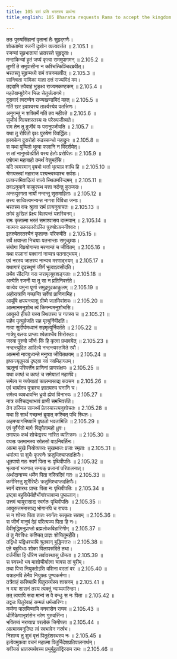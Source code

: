 ```yaml
---
title: 105 रामं प्रति भरतस्य प्रार्थना
title_english: 105 Bharata requests Rama to accept the kingdom

---
```

<div class="audioEmbed"  caption="श्रीराम-हरिसीताराममूर्ति-घनपाठिभ्यां वचनम्" src="https://archive.org/download/Ramayana-recitation-Sriram-harisItArAmamUrti-Ghanapaati-v2/Kanda_2/Kanda_2_AYK-105-Ramam_Prathi_Bharathasya_Pradhanaa.mp3"></div>

ततः पुरुषसिंहानां वृतानां तैः सुहृद्गणैः।  
शोचतामेव रजनी दुःखेन व्यत्यवर्त्तत ॥ 2.105.1 ॥   
रजन्यां सुप्रभातायां भ्रातरस्ते सुहृद्वृताः।  
मन्दाकिन्यां हुतं जप्यं कृत्वा राममुपागमन् ॥ 2.105.2 ॥   
तूष्णीं ते समुपासीना न कश्चित्किञ्चिदब्रवीत्।  
भरतस्तु सुहृन्मध्ये रामं वचनमब्रवीत् ॥ 2.105.3 ॥   
सान्त्विता मामिका माता दत्तं राज्यमिदं मम।  
तद्ददामि तवैवाहं भुङ्क्ष्व राज्यमकण्टकम् ॥ 2.105.4 ॥   
महतेवाम्बुवेगेन भिन्नः सेतुर्जलागमे।  
दुरावारं त्वदन्येन राज्यखण्डमिदं महत् ॥ 2.105.5 ॥   
गतिं खर इवाश्वस्य तार्क्ष्यस्येव पतत्त्रिणः।  
अनुगन्तुं न शक्तिर्मे गतिं तव महीपते ॥ 2.105.6 ॥   
सुजीवं नित्यशस्तस्य यः परैरुपजीव्यते।  
राम तेन तु दुर्जीवं यः परानुपजीवति ॥ 2.105.7 ॥   
यथा तु रोपितो वृक्षः पुरुषेण विवर्द्धितः।  
ह्रस्वकेन दुरारोहो रूढस्कन्धो महाद्रुमः ॥ 2.105.8 ॥   
स यथा पुष्पितो भूत्वा फलानि न विदर्शयेत्।  
स तां नानुभवेत्प्रीतिं यस्य हेतोः प्ररोपितः ॥ 2.105.9 ॥   
एषोपमा महाबाहो तमर्थं वेत्तुमर्हसि।  
यदि त्वमस्मान् वृषभो भर्त्ता भृत्यान्न शाधि हि ॥ 2.105.10 ॥   
श्रेणयस्त्वां महाराज पश्यन्त्वग्र्याश्च सर्वशः।  
प्रतपन्तमिवादित्यं राज्ये स्थितमरिन्दमम् ॥ 2.105.11 ॥   
तवाऽनुयाने काकुत्स्थ मत्ता नर्दन्तु कुञ्जराः।  
अन्तःपुरगता नार्यो नन्दन्तु सुसमाहिताः ॥ 2.105.12 ॥   
तस्य साध्वित्यमन्यन्त नागरा विविधा जनाः।  
भरतस्य वचः श्रुत्वा रामं प्रत्यनुयाचतः ॥ 2.105.13 ॥   
तमेवं दुःखितं प्रेक्ष्य विलपन्तं यशस्विनम्।  
रामः कृतात्मा भरतं समाश्वासय दात्मवान् ॥ 2.105.14 ॥   
नात्मनः कामकारोऽस्ति पुरुषोऽयमनीश्वरः।  
इतश्चेतरतश्चैनं कृतान्तः परिकर्षति ॥ 2.105.15 ॥   
सर्वे क्षयान्ता निचयाः पतनान्ताः समुच्छ्रयाः।  
संयोगा विप्रयोगान्ता मरणान्तं च जीवितम् ॥ 2.105.16 ॥   
यथा फलानां पक्वानां नान्यत्र पतनाद्भयम्।  
एवं नरस्य जातस्य नान्यत्र मरणाद्भयम् ॥ 2.105.17 ॥   
यथागारं दृढस्थूणं जीर्णं भूत्वाऽवसीदति।  
तथैव सीदन्ति नरा जरामृत्युवशङ्गताः ॥ 2.105.18 ॥   
अत्येति रजनी या तु सा न प्रतिनिवर्त्तते।  
यात्येव यमुना पूर्णा समुद्रमुदकाकुलम् ॥ 2.105.19 ॥   
अहोरात्राणि गच्छन्ति सर्वेषां प्राणिनामिह।  
आयूंषि क्षपयन्त्याशु ग्रीष्मे जलमिवांशवः ॥ 2.105.20 ॥   
आत्मानमनुशोच त्वं किमन्यमनुशोचसि।  
आयुस्ते हीयते यस्य स्थितस्य च गतस्य च ॥ 2.105.21 ॥   
सहैव मृत्युर्व्रजति सह मृत्युर्निषीदति।  
गत्वा सुदीर्घमध्वानं सहमृत्युर्निवर्तते ॥ 2.105.22 ॥   
गात्रेषु वलयः प्राप्ताः श्वेताश्चैव शिरोरुहाः।  
जरया पुरुषो जीर्णः किं हि कृत्वा प्रभावयेत् ॥ 2.105.23 ॥   
नन्दन्त्युदित आदित्ये नन्दन्त्यस्तमिते रवौ।  
आत्मनो नावबुध्यन्ते मनुष्या जीवितक्षयम् ॥ 2.105.24 ॥   
हृष्यन्त्यृतुमखं दृष्ट्वा नवं नवमिहागतम्।  
ऋतूनां परिवर्त्तेन प्राणिनां प्राणसंक्षयः ॥ 2.105.25 ॥   
यथा काष्ठं च काष्ठं च समेयातां महार्णवे।  
समेत्य च व्यपेयातां कालमासाद्य कञ्चन ॥ 2.105.26 ॥   
एवं भार्याश्च पुत्राश्च ज्ञातयश्च घनानि च।  
समेत्य व्यवधावन्ति ध्रुवो ह्येषां विनाभवः ॥ 2.105.27 ॥   
नात्र कश्चिद्यथाभावं प्राणी समभिवर्त्तते।  
तेन तस्मिन्न सामर्थ्यं प्रेतस्यास्त्यनुशोचतः ॥ 2.105.28 ॥   
यथा हि सार्थं गच्छन्तं ब्रूयात् कश्चित् पथि स्थितः।  
अहमप्यागमिष्यामि पृष्ठतो भवतामिति ॥ 2.105.29 ॥   
एवं पूर्वैर्गतो मार्गः पितृपैतामहो ध्रुवः।  
तमापन्नः कथं शोचेद्यस्य नास्ति व्यतिक्रमः ॥ 2.105.30 ॥   
वयसः पतमानस्य स्रोतसो वाऽनिवर्तिनः।  
आत्मा सुखे नियोक्तव्यः सुखभाजः प्रजाः स्मृताः ॥ 2.105.31 ॥   
धर्मात्मा स शुभैः कृत्स्नैः क्रतुभिश्चाप्तदक्षिणैः।  
धूतपापो गतः स्वर्गं पिता नः पृथिवीपतिः ॥ 2.105.32 ॥   
भृत्यानां भरणात् सम्यक् प्रजानां परिपालनात्।  
अर्थादानाच्च धर्मेण पिता नस्त्रिदिवं गतः ॥ 2.105.33 ॥   
कर्मभिस्तु शुभैरिष्टैः क्रतुभिश्चाप्तदक्षिणैः।  
स्वर्गं दशरथः प्राप्तः पिता नः पृथिवीपतिः ॥ 2.105.34 ॥   
इष्ट्वा बहुविधैर्यज्ञैर्भोगांश्चावाप्य पुष्कलान्।  
उत्तमं चायुरासाद्य स्वर्गतः पृथिवीपतिः ॥ 2.105.35 ॥   
आयुरुत्तममासाद्य भोगानपि च राघवः।  
स न शोच्यः पिता तातः स्वर्गतः सत्कृतः सताम् ॥ 2.105.36 ॥   
स जीर्णं मानुषं देहं परित्यज्य पिता हि नः।  
दैवीमृद्धिमनुप्राप्तो ब्रह्मलोकविहारिणीम् ॥ 2.105.37 ॥   
तं तु नैवंविधः कश्चित् प्राज्ञः शोचितुमर्हति।  
तद्विधो यद्विधश्चापि श्रुतवान् बुद्धिमत्तरः ॥ 2.105.38 ॥   
एते बहुविधाः शोका विलापरुदिते तथा।  
वर्जनीया हि धीरेण सर्वावस्थासु धीमता ॥ 2.105.39 ॥   
स स्वस्थो भव माशोचीर्यात्वा चावस तां पुरीम्।  
तथा पित्रा नियुक्तोऽसि वशिना वदतां वर ॥ 2.105.40 ॥   
यत्राहमपि तेनैव नियुक्तः पुण्यकर्मणा।  
तत्रैवाहं करिष्यामि पितुरार्य्यस्य शासनम् ॥ 2.105.41 ॥   
न मया शासनं तस्य त्यक्तुं न्याय्यमरिन्दम।  
तत् त्वयापि सदा मान्यं स वै बन्धुः स नः पिता ॥ 2.105.42 ॥   
तद्वचः पितुरेवाहं सम्मतं धर्मचारिणः।  
कर्मणा पालयिष्यामि वनवासेन राघव ॥ 2.105.43 ॥   
धीर्मिकेणानृशंसेन नरेण गुरुवर्त्तिना।  
भवितव्यं नरव्याघ्र परलोकं जिगीषता ॥ 2.105.44 ॥   
आत्मानमनुतिष्ठ त्वं स्वभावेन नरर्षभ।  
निशाम्य तु शुभं वृत्तं पितुर्दशरथस्य नः ॥ 2.105.45 ॥   
इत्येवमुक्त्वा वचनं महात्मा पितुर्निदेशप्रतिपालनार्थम्।  
यवीयसं भ्रातरमर्थवच्च प्रभुर्मुहूर्ताद्विरराम रामः ॥ 2.105.46 ॥   
